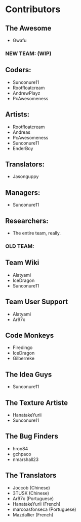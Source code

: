 # Contributors

## The Awesome
* Gwafu
 
### NEW TEAM: (WIP)

## Coders:
* Sunconure11
* Rootfloatcream
* AndrewPlayz
* PcAwesomeness

## Artists:
* Rootfloatcream
* Andreas
* PcAwesomeness
* Sunconure11
* EnderBoy

## Translators:
* Jasonguppy

## Managers:
* Sunconure11

## Researchers:
* The entire team, really.

### OLD TEAM:

## Team Wiki
* Alatyami
* IceDragon
* Sunconure11

## Team User Support
* Alatyami
* Ar97x

## Code Monkeys
* Firedingo
* IceDragon
* Gilberreke

## The Idea Guys
* Sunconure11

## The Texture Artiste
* HanatakeYurii
* Sunconure11

## The Bug Finders
* hron84
* gchpaco
* nmarshall23

## The Translators
* Joccob (Chinese)
* 3TUSK (Chinese)
* Ar97x (Portuguese)
* HanatakeYurii (French)
* marcoasfonseca (Portuguese)
* Mazdallier (French)


